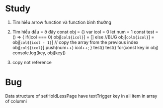 # Study
1. Tìm hiểu arrow function và function bình thường
2. Tìm hiểu dấu = ở đây
const obj = {}
var icol = 0
let num = 1
const test = () => {
  if(icol === 0)
    obj[`col${icol}`] = []
  else
    //BUG
    obj[`col${icol}`] = obj[`col${icol - 1}`] // copy the array from the previous index
  obj[`col${icol}`].push(num++)
  icol++;
}
test()
test()
for(const key in obj)
console.log(key, obj[key])


3. copy not reference


# Bug
Data structure of setHoldLessPage have textTrigger key in all item in array of columni
